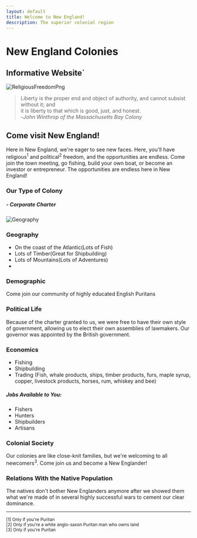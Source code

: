 ```yaml
---
layout: default
title: Welcome to New England!
description: The superior colonial region
---
```


# New England Colonies
## Informative Website`

![ReligiousFreedomPng](https://i.ytimg.com/vi/IePvJ2Vlw2g/maxresdefault.jpg)
> Liberty is the proper end and object of authority, and cannot subsist without it; and  
> it is liberty to that which is good, just, and honest.  
>                                          -*John Winthrop of the Massachusetts Bay Colony*

## Come visit New England!
Here in New England, we're eager to see new faces. Here, you'll have religious<sup>1</sup> and political<sup>2</sup>
freedom, and the opportunities are endless. Come join the town meeting, go fishing, build your own boat, or become
an investor or entrepreneur. The opportunities are endless here in New England!



### Our Type of Colony
##### - Corporate Charter

![Geography](https://indianapublicmedia.org/amomentofscience/files/2018/10/winding-by-nicholas-a-tonelli-via-flickr-940x627.jpg)
### Geography
* On the coast of the Atlantic(Lots of Fish)
* Lots of Timber(Great for Shipbuilding)
* Lots of Mountains(Lots of Adventures)
* 



### Demographic
Come join our community of highly educated English Puritans

### Political Life
Because of the charter granted to us, we were free to have their own style of government, 
allowing us to elect their own assemblies of lawmakers. 
Our governor was appointed by the British government.

### Economics
* Fishing
* Shipbuilding
* Trading (Fish, whale products, ships, timber products, 
furs, maple syrup, copper, livestock products, horses, rum, whiskey and bee)

##### Jobs Available to You:
* Fishers
* Hunters
* Shipbuilders
* Artisans

### Colonial Society
Our colonies are like close-knit families, but we're welcoming to all newcomers<sup>3</sup>.
Come join us and become a New Englander!


### Relations With the Native Population
The natives don't bother New Englanders anymore after we showed them what we're made of in several highly
successful wars to cement our clear dominance.

<!-- Test Comment -->
***
<sup>[1] Only if you're Puritan</sup>  
<sup>[2] Only if you're a white anglo-saxon Puritan man who owns land</sup>  
<sup>[3] Only if you're Puritan</sup>  